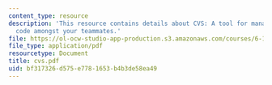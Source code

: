 ```yaml
---
content_type: resource
description: 'This resource contains details about CVS: A tool for managing your source
  code amongst your teammates.'
file: https://ol-ocw-studio-app-production.s3.amazonaws.com/courses/6-186-mobile-autonomous-systems-laboratory-january-iap-2005/bf317326d575e7781653b4b3de58ea49_cvs.pdf
file_type: application/pdf
resourcetype: Document
title: cvs.pdf
uid: bf317326-d575-e778-1653-b4b3de58ea49
---
```

